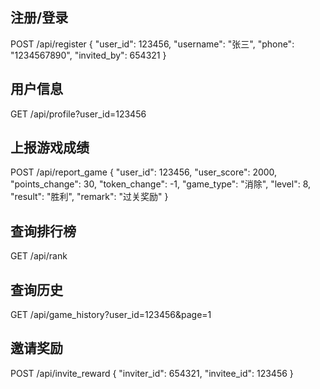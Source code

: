 ## 注册/登录
POST /api/register
{
  "user_id": 123456,
  "username": "张三",
  "phone": "1234567890",
  "invited_by": 654321
}

## 用户信息
GET /api/profile?user_id=123456

## 上报游戏成绩
POST /api/report_game
{
  "user_id": 123456,
  "user_score": 2000,
  "points_change": 30,
  "token_change": -1,
  "game_type": "消除",
  "level": 8,
  "result": "胜利",
  "remark": "过关奖励"
}

## 查询排行榜
GET /api/rank

## 查询历史
GET /api/game_history?user_id=123456&page=1

## 邀请奖励
POST /api/invite_reward
{
  "inviter_id": 654321,
  "invitee_id": 123456
}
